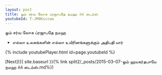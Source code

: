 ```yaml
---
layout: post
title: ஓம் சர்வ லோக ப்ரஜாபதே நமஹ ௧௧ டைம்ஸ்
youtubeId: T-JM8Ksccwo
---
```

 
 
 ஓம் சர்வ லோக ப்ரஜாபதே நமஹ  
 
 -  எல்லா உலகங்களின் எல்லா உயிரினங்களுக்கும் அதிபதி யார் 
 
  
 
  
 
 
 
 
 
 


{% include youtubePlayer.html id=page.youtubeId %}
 
[Next]({{ site.baseurl }}{% link  split2/_posts/2015-03-07-ஓம் ஹயகர்தபாயே நமஹ ௧௧ டைம்ஸ்.md%})
 

